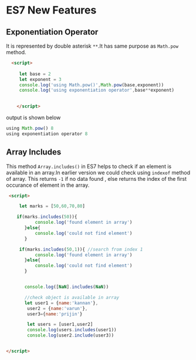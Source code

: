 # ES7 New Features

## Exponentiation Operator

It is represented by double asterisk `**`.It has same purpose as `Math.pow`
method.

```html
  <script>
     
     let base = 2
     let exponent = 3
     console.log('using Math.pow()',Math.pow(base,exponent))
     console.log('using exponentiation operator',base**exponent)

    
    </script>

```
output is shown below

```js
using Math.pow() 8
using exponentiation operator 8
```

## Array Includes

This method `Array.includes()` in ES7 helps to check if an element is available in an array.In earlier version we could check using `indexof` method of array. This returns `-1` if no data found , else returns the index of the first occurance of element in the array.


```html
 <script>

     let marks = [50,60,70,80]

    if(marks.includes(50)){
           console.log('found element in array')
       }else{
           console.log('could not find element')
       }

     if(marks.includes(50,1)){ //search from index 1
           console.log('found element in array')
       }else{
           console.log('could not find element')
       }


       console.log([NaN].includes(NaN))

       //check object is available in array
       let user1 = {name:'kannan'},
        user2 = {name:'varun'},
        user3={name:'prijin'}

        let users = [user1,user2]
        console.log(users.includes(user1))
        console.log(user2.include(user3))


</script>
```